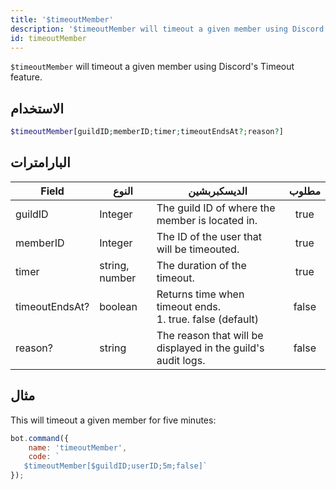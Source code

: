 ```yaml
---
title: '$timeoutMember'
description: '$timeoutMember will timeout a given member using Discord''s Timeout feature.'
id: timeoutMember
---
```


`$timeoutMember` will timeout a given member using Discord's Timeout feature.

## الاستخدام

```php
$timeoutMember[guildID;memberID;timer;timeoutEndsAt?;reason?]
```

## البارامترات

| Field          | النوع          | الديسكبربشين                                                           | مطلوب |
| -------------- | -------------- | ---------------------------------------------------------------------- |:-----:|
| guildID        | Integer        | The guild ID of where the member is located in.                        | true  |
| memberID       | Integer        | The ID of the user that will be timeouted.                             | true  |
| timer          | string, number | The duration of the timeout.                                           | true  |
| timeoutEndsAt? | boolean        | Returns time when timeout ends.  <br /> 1. true. false (default) | false |
| reason?        | string         | The reason that will be displayed in the guild's audit logs.           | false |

## مثال

This will timeout a given member for five minutes:

```javascript
bot.command({
    name: 'timeoutMember',
    code: `
   $timeoutMember[$guildID;userID;5m;false]`
});
```